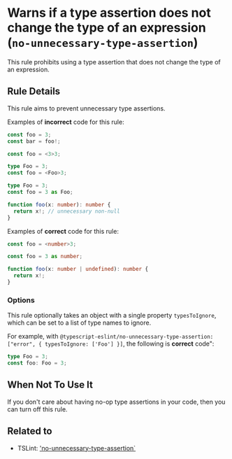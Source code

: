 # Warns if a type assertion does not change the type of an expression (`no-unnecessary-type-assertion`)

This rule prohibits using a type assertion that does not change the type of an expression.

## Rule Details

This rule aims to prevent unnecessary type assertions.

Examples of **incorrect** code for this rule:

```ts
const foo = 3;
const bar = foo!;
```

```ts
const foo = <3>3;
```

```ts
type Foo = 3;
const foo = <Foo>3;
```

```ts
type Foo = 3;
const foo = 3 as Foo;
```

```ts
function foo(x: number): number {
  return x!; // unnecessary non-null
}
```

Examples of **correct** code for this rule:

```ts
const foo = <number>3;
```

```ts
const foo = 3 as number;
```

```ts
function foo(x: number | undefined): number {
  return x!;
}
```

### Options

This rule optionally takes an object with a single property `typesToIgnore`, which can be set to a list of type names to ignore.

For example, with `@typescript-eslint/no-unnecessary-type-assertion: ["error", { typesToIgnore: ['Foo'] }]`, the following is **correct** code":

```ts
type Foo = 3;
const foo: Foo = 3;
```

## When Not To Use It

If you don't care about having no-op type assertions in your code, then you can turn off this rule.

## Related to

- TSLint: ['no-unnecessary-type-assertion`](https://palantir.github.io/tslint/rules/no-unnecessary-type-assertion/)
